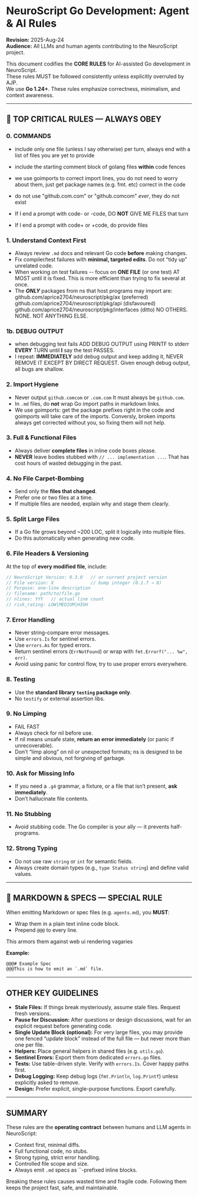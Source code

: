 # NeuroScript Go Development: Agent & AI Rules
**Revision:** 2025-Aug-24  
**Audience:** All LLMs and human agents contributing to the NeuroScript project.  

This document codifies the **CORE RULES** for AI-assisted Go development in NeuroScript.  
These rules MUST be followed consistently unless explicitly overruled by AJP.  
We use **Go 1.24+**. These rules emphasize correctness, minimalism, and context awareness.

---
## 🔴 TOP CRITICAL RULES — ALWAYS OBEY

### 0. COMMANDS


- include only one file (unless I say otherwise) per turn, always end with a list of files you are yet to provide
- include the starting comment block of golang files **within** code fences
- we use goimports to correct import lines, you do not need to worry about them, just get package names (e.g. fmt. etc) correct in the code
- do not use "github.com.com" or "github.comcom" *ever*, they do not exist


- If I end a prompt with code- or -code, DO **NOT** GIVE ME FILES that turn
- If I end a prompt with code+ or +code, do provide files


### 1. Understand Context First
- Always review `.md` docs and relevant Go code **before** making changes.  
- Fix compiler/test failures with **minimal, targeted edits**. Do not “tidy up” unrelated code.
- When working on test failures -- focus on **ONE FILE** (or one test) AT MOST until it is fixed. This is more efficient than trying to fix several at once.
- The ***ONLY*** packages from ns that host programs may import are:
            github.com/aprice2704/neuroscript/pkg/ax   (preferred) 
             github.com/aprice2704/neuroscript/pkg/api  (disfavoured)
             github.com/aprice2704/neuroscript/pkg/interfaces (ditto)
NO OTHERS. NONE. NOT ANYTHING ELSE.

### 1b. DEBUG OUTPUT
- when debugging test fails ADD DEBUG OUTPUT using PRINTF to stderr **EVERY** TURN until **I** say the test PASSES.
- I repeat: **IMMEDIATELY** add debug output and keep adding it, NEVER REMOVE IT EXCEPT BY DIRECT REQUEST. Given enough debug output, all bugs are shallow.

### 2. Import Hygiene
- Never output `github.comcom` or `.com.com` It must always be `github.com`.  
- In `.md` files, do **not** wrap Go import paths in markdown links.
- We use goimports: get the package prefixes right in the code and goimports will take care of the imports. Conversly, broken imports always get corrected without you, so fixing them will not help.

### 3. Full & Functional Files
- Always deliver **complete files** in inline code boxes please. 
- **NEVER** leave bodies stubbed with `// ... implementation ...`. That has cost hours of wasted debugging in the past.  

### 4. No File Carpet-Bombing
- Send only the **files that changed**.  
- Prefer one or two files at a time.  
- If multiple files are needed, explain why and stage them clearly.  

### 5. Split Large Files
- If a Go file grows beyond ~200 LOC, split it logically into multiple files.  
- Do this automatically when generating new code.  

### 6. File Headers & Versioning
At the top of **every modified file**, include:
```go
// NeuroScript Version: 0.3.0   // or current project version
// File version: X              // bump integer (0.1.7 → 8)
// Purpose: one-line description
// filename: path/to/file.go
// nlines: YYY   // actual line count
// risk_rating: LOW|MEDIUM|HIGH
```

### 7. Error Handling
- Never string-compare error messages.  
- Use `errors.Is` for sentinel errors.  
- Use `errors.As` for typed errors.  
- Return sentinel errors (`ErrNotFound`) or wrap with `fmt.Errorf("... %w", err)`.  
- Avoid using panic for control flow, try to use proper errors everywhere.

### 8. Testing
- Use the **standard library `testing` package only**.  
- No `testify` or external assertion libs.  

### 9. No Limping
- FAIL FAST
- Always check for nil before use.  
- If nil means unsafe state, **return an error immediately** (or panic if unrecoverable).  
- Don’t “limp along” on nil or unexpected formats; ns is designed to be simple and obvious, not forgiving of garbage.

### 10. Ask for Missing Info
- If you need a `.g4` grammar, a fixture, or a file that isn’t present, **ask immediately**.  
- Don’t hallucinate file contents.  

### 11. No Stubbing
- Avoid stubbing code. The Go compiler is your ally — it prevents half-programs.  

### 12. Strong Typing
- Do not use raw `string` or `int` for semantic fields.  
- Always create domain types (e.g., `type Status string`) and define valid values.  

---
## 📑 MARKDOWN & SPECS — SPECIAL RULE

When emitting Markdown or spec files (e.g. `agents.md`), you **MUST**:
- Wrap them in a plain text inline code block.  
- Prepend `@@@` to every line.  

This armors them against web ui rendering vagaries

**Example:**
```txt
@@@# Example Spec
@@@This is how to emit an `.md` file.
```

---
## OTHER KEY GUIDELINES

- **Stale Files:** If things break mysteriously, assume stale files. Request fresh versions.  
- **Pause for Discussion:** After questions or design discussions, wait for an explicit request before generating code.  
- **Single Update Block (optional):** For very large files, you may provide one fenced “update block” instead of the full file — but never more than one per file.  
- **Helpers:** Place general helpers in shared files (e.g. `utils.go`).  
- **Sentinel Errors:** Export them from dedicated `errors.go` files.  
- **Tests:** Use table-driven style. Verify with `errors.Is`. Cover happy paths first.  
- **Debug Logging:** Keep debug logs (`fmt.Println`, `log.Printf`) unless explicitly asked to remove.  
- **Design:** Prefer explicit, single-purpose functions. Export carefully.  

---
## SUMMARY

These rules are the **operating contract** between humans and LLM agents in NeuroScript:  
- Context first, minimal diffs.  
- Full functional code, no stubs.  
- Strong typing, strict error handling.  
- Controlled file scope and size.  
- Always emit `.md` specs as ``-prefixed inline blocks.  

Breaking these rules causes wasted time and fragile code. Following them keeps the project fast,
safe, and maintainable.